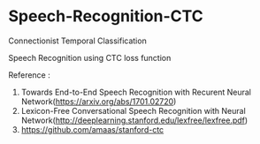 # Speech-Recognition-CTC
Connectionist Temporal Classification

Speech Recognition using CTC loss function

Reference : 
1) Towards End-to-End Speech Recognition with Recurent Neural Network(https://arxiv.org/abs/1701.02720)
2) Lexicon-Free Conversational Speech Recognition with Neural Network(http://deeplearning.stanford.edu/lexfree/lexfree.pdf)
3) https://github.com/amaas/stanford-ctc

